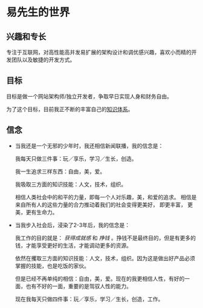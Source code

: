 易先生的世界
=====================

兴趣和专长
------------------
专注于互联网，对高性能高并发易扩展的架构设计和调优感兴趣，喜欢小而精的开发团队以及敏捷的开发方式。

目标
-----------------
目标是做一个网站架构师/独立开发者，争取早日实现人身和财务自由。

为了这个目标，目前我正不断的丰富自己的[知识体系](<./_posts/2013-01-02-my-knowledge-system.md>)。

信念
------------------
* 当我还是一个无邪的少年时，我还相信新闻联播，我的信念是：

    我每天只做三件事：玩／享乐，学习／生长，创造。

    我一生追求三样东西：自由，美，爱。 

    我吸取三方面的知识技能：人文，技术，组织。 

    相信人类社会中的和平的力量，即每一个人对乐趣，美，和爱的追求。 相信是来自所有人的这些力量的合力推动着我们的社会变得更美好， 即更丰富， 更美，更有生命力。

* 当我步入社会后，浸染了2-3年后，我的信念是：

    我工作的目的就是： *获得成就感* 和 *挣钱* 。挣钱不是最终目的，但是有更多的钱，才能享受更好的生活，才能调动更多的资源。 

    依然在攫取三方面的知识技能：人文，技术，组织。因为这是做出好产品必须掌握的技能，也是吃饭的家伙。

    但是已经不再单纯的相信：自由，美，爱。现在的我更相信人性，有好的一面，也有不好的一面，重要的是驾驭人性的能力。

    现在我每天只做四件事：玩／享乐，学习／生长，创造，工作。
